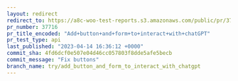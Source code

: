 ```yaml
---
layout: redirect
redirect_to: https://a8c-woo-test-reports.s3.amazonaws.com/public/pr/37716/api/index.html
pr_number: 37716
pr_title_encoded: "Add+button+and+form+to+interact+with+chatGPT"
pr_test_type: api
last_published: "2023-04-14 16:36:12 +0000"
commit_sha: 4fd6dcf0e507e04d46cc057803f8dde5afe5becb
commit_message: "Fix buttons"
branch_name: try/add_button_and_form_to_interact_with_chatgpt
---
```

